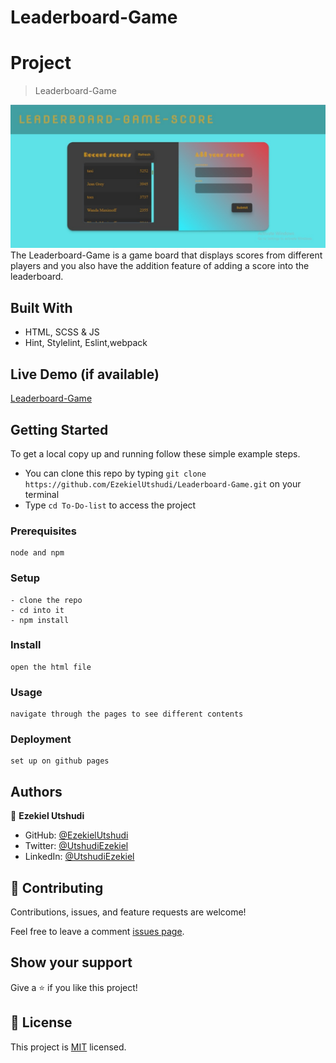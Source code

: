 # Leaderboard-Game

# Project 

>Leaderboard-Game

![screenshot Image](./img/leaderbord-preview.jpeg)
The Leaderboard-Game is a game board that displays scores from different players and you also have the addition feature of adding a score into the leaderboard.


## Built With

- HTML, SCSS & JS
- Hint, Stylelint, Eslint,webpack

## Live Demo (if available)

[Leaderboard-Game]()

## Getting Started

To get a local copy up and running follow these simple example steps.

- You can clone this repo by typing `git clone https://github.com/EzekielUtshudi/Leaderboard-Game.git` on your terminal
- Type `cd To-Do-list` to access the project

### Prerequisites

```
node and npm
```

### Setup

```
- clone the repo
- cd into it
- npm install
```

### Install

```
open the html file
```

### Usage

```
navigate through the pages to see different contents
```

### Deployment

```
set up on github pages
```

## Authors

👤 **Ezekiel Utshudi**

- GitHub: [@EzekielUtshudi](https://github.com/EzekielUtshudi)
- Twitter: [@UtshudiEzekiel](https://twitter.com/UtshudiEzekiel)
- LinkedIn: [@UtshudiEzekiel](https://www.linkedin.com/in/ezekiel-utshudi-195782162/)

## 🤝 Contributing

Contributions, issues, and feature requests are welcome!

Feel free to leave a comment [issues page]().

## Show your support

Give a ⭐️ if you like this project!

## 📝 License

This project is [MIT](./MIT.md) licensed.